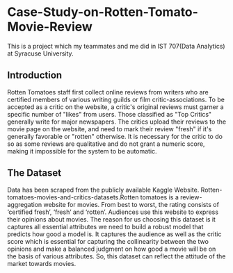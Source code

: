 # Case-Study-on-Rotten-Tomato-Movie-Review
This is a project which my teammates and me did in IST 707(Data Analytics) at Syracuse University.


## Introduction
Rotten Tomatoes staff first collect online reviews from writers who are certified members of various writing guilds or film critic-associations. To be accepted as a critic on the website, a critic's original reviews must garner a specific number of "likes" from users. Those classified as "Top Critics" generally write for major newspapers. The critics upload their reviews to the movie page on the website, and need to mark their review "fresh" if it's generally favorable or "rotten" otherwise. It is necessary for the critic to do so as some reviews are qualitative and do not grant a numeric score, making it impossible for the system to be automatic.

## The Dataset
Data has been scraped from the publicly available Kaggle Website.
Rotten-tomatoes-movies-and-critics-datasets.Rotten tomatoes is a review-aggregation website for movies. From best to worst, the rating consists of ‘certified fresh’, ‘fresh’ and ‘rotten’. Audiences use this website to express their opinions about movies. The reason for us choosing this dataset is it captures all essential attributes we need to build a robust model that predicts how good a model is. It captures the audience as well as the critic score which is essential for capturing the collinearity between the two opinions and make a balanced judgment on how good a movie will be on the basis of various attributes. So, this dataset can reflect the attitude of the market towards movies. 
